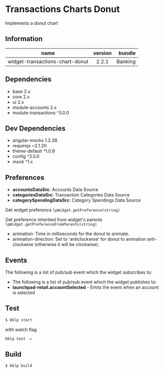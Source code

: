 # Transactions Charts Donut
Implements a donut chart

## Information
|  name |  version |  bundle |
|--|:--:|--:|
|  widget-transactions-chart-donut |  2.2.1 |  Banking |

## Dependencies

- base 2.x
- core 2.x
- ui 2.x
- module-accounts 2.x
- module-transactions ^3.0.0

## Dev Dependencies

- angular-mocks 1.2.28
- requirejs ~2.1.20
- theme-default ^1.0.9
- config ^3.0.0
- mock ^1.x

## Preferences

- **accountsDataSrc**: Accounts Data Source
- **categoriesDataSrc**: Transaction Categories Data Source
- **categorySpendingDataSrc**: Category Spendings Data Source

Get widget preference `lpWidget.getPreference(string)`  

Get preference inherited from widget's parents `lpWidget.getPreferenceFromParents(string)`


- animation: Time in milliseconds for the donut to animate.
- animation-direction: Set to 'anticlockwise' for donut to animation anti-clockwise (otherwise it will be clockwise).

## Events
The following is a list of pub/sub event which the widget subscribes to:


- The following is a list of pub/sub event which the widget publishes to:
- **launchpad-retail.accountSelected** - Emits the event when an account is selected

## Test
```bash
$ bblp start
```
with watch flag

```bash
bblp test -w
```
## Build
```bash
$ bblp build
```
